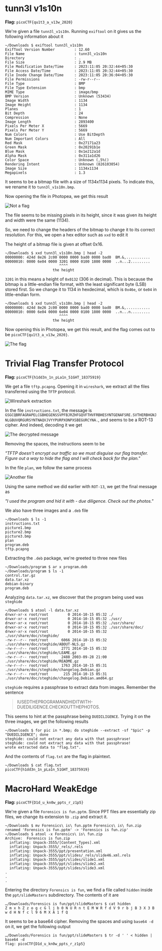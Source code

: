 # tunn3l v1s10n

**Flag:** `picoCTF{qu1t3_a_v13w_2020}`

We're given a file `tunn3l_v1s10n`. Running `exiftool` on it gives us the following information about it

```
~/Downloads $ exiftool tunn3l_v1s10n
ExifTool Version Number         : 12.60
File Name                       : tunn3l_v1s10n
Directory                       : .
File Size                       : 2.9 MB
File Modification Date/Time     : 2023:11:05 20:32:44+05:30
File Access Date/Time           : 2023:11:05 20:32:44+05:30
File Inode Change Date/Time     : 2023:11:05 20:36:04+05:30
File Permissions                : -rw-r--r--
File Type                       : BMP
File Type Extension             : bmp
MIME Type                       : image/bmp
BMP Version                     : Unknown (53434)
Image Width                     : 1134
Image Height                    : 1134
Planes                          : 1
Bit Depth                       : 24
Compression                     : None
Image Length                    : 2893400
Pixels Per Meter X              : 5669
Pixels Per Meter Y              : 5669
Num Colors                      : Use BitDepth
Num Important Colors            : All
Red Mask                        : 0x27171a23
Green Mask                      : 0x20291b1e
Blue Mask                       : 0x1e212a1d
Alpha Mask                      : 0x311a1d26
Color Space                     : Unknown (,5%()
Rendering Intent                : Unknown (826103054)
Image Size                      : 1134x1134
Megapixels                      : 1.3
```

It seems to be a bitmap file with a size of 1134x1134 pixels. To indicate this, we rename it to `tunn3l_v1s10n.bmp`.

Now opening the file in Photopea, we get this result

![Not a flag](../Images/photopea_1.jpg)

The file seems to be missing pixels in its height, since it was given its height and width were the same (1134).

So, we need to change the headers of the bitmap to change it to its correct resolution. For this, we open a hex editor such as `xxd` to edit it

The height of a bitmap file is given at offset 0x16.

```
~/Downloads $ xxd tunn3l_v1s10n.bmp | head -2
00000000: 424d 8e26 2c00 0000 0000 bad0 0000 bad0  BM.&,...........
00000010: 0000 6e04 0000 3201 0000 0100 1800 0000  ..n...2.........
                         ^^^^
                      the height
```

`3201` in this means a height of `0x0132` (306 in decimal). This is because the bitmap is a little-endian file format, with the least significant byte (LSB) stored first. So we change it to 1134 in hexdecimal, which is `0x46e`, or `6e04` in little-endian form.

```
~/Downloads $ xxd tunn3l_v1s10n.bmp | head -2
00000000: 424d 8e26 2c00 0000 0000 bad0 0000 bad0  BM.&,...........
00000010: 0000 6e04 0000 6e04 0000 0100 1800 0000  ..n...n.........
                         ^^^^
                      the height
```

Now opening this in Photopea, we get this result, and the flag comes out to be `picoCTF{qu1t3_a_v13w_2020}`.

![The flag](../Images/photopea_2.jpg)

# Trivial Flag Transfer Protocol

**Flag:** `picoCTF{h1dd3n_1n_pLa1n_51GHT_18375919}`

We get a file `tftp.pcapng`. Opening it in `wireshark`, we extract all the files transferred using the `TFTP` protocol.

![Wireshark extraction](../Images/wireshark_extraction.jpg)

In the file `instructions.txt`, the message is `GSGCQBRFAGRAPELCGBHEGENSSVPFBJRZHFGQVFTHVFRBHESYNTGENAFSRE.SVTHERBHGNJNLGBUVQRGURSYNTNAQVJVYYPURPXONPXSBEGURCYNA.`, and seems to be a ROT-13 cipher. And indeed, decoding it we get

![The decrypted message](../Images/wireshark_instructions_message_decrypted.jpg)

Removing the spaces, the instructions seem to be

*"TFTP doesn't encrypt our traffic so we must disguise our flag transfer. Figure out a way to hide the flag and I will check back for the plan."*

In the file `plan`, we follow the same process

![Another file](../Images/theplan.jpg)

Using the same method we did earlier with `ROT-13`, we get the final message as

*"I used the program and hid it with - due diligence. Check out the photos."*

We also have three images and a `.deb` file

```
~/Downloads $ ls -1
instructions.txt
picture1.bmp
picture2.bmp
picture3.bmp
plan
program.deb
tftp.pcapng
```

Extracting the `.deb` package, we're greeted to three new files

```
~/Downloads/program $ ar x program.deb
~/Downloads/program $ ls -1
control.tar.gz
data.tar.xz
debian-binary
program.deb
```

Analyzing `data.tar.xz`, we discover that the program being used was `steghide`

```
~/Downloads $ atool -l data.tar.xz
drwxr-xr-x root/root         0 2014-10-15 05:32 ./
drwxr-xr-x root/root         0 2014-10-15 05:32 ./usr/
drwxr-xr-x root/root         0 2014-10-15 05:32 ./usr/share/
drwxr-xr-x root/root         0 2014-10-15 05:32 ./usr/share/doc/
drwxr-xr-x root/root         0 2014-10-15 05:32 ./usr/share/doc/steghide/
-rw-r--r-- root/root      6066 2014-10-15 05:32 ./usr/share/doc/steghide/ABOUT-NLS.gz
-rw-r--r-- root/root      2771 2014-10-15 05:32 ./usr/share/doc/steghide/LEAME.gz
-rw-r--r-- root/root      2488 2003-09-28 21:00 ./usr/share/doc/steghide/README.gz
-rw-r--r-- root/root      1763 2014-10-15 05:31 ./usr/share/doc/steghide/changelog.Debian.gz
-rw-r--r-- root/root       215 2014-10-15 05:31 ./usr/share/doc/steghide/changelog.Debian.amd64.gz
```

`steghide` requires a passphrase to extract data from images. Remember the sentence

> IUSEDTHEPROGRAMANDHIDITWITH-DUEDILIGENCE.CHECKOUTTHEPHOTOS.

This seems to hint at the passphrase being `DUEDILIGENCE`. Trying it on the three images, we get the following results

```
~/Downloads $ for pic in *.bmp; do steghide --extract -sf "$pic" -p "DUEDILIGENCE"; done
steghide: could not extract any data with that passphrase!
steghide: could not extract any data with that passphrase!
wrote extracted data to "flag.txt".
```

And the contents of `flag.txt` are the flag in plaintext.

```
~/Downloads $ cat flag.txt
picoCTF{h1dd3n_1n_pLa1n_51GHT_18375919}
```

# MacroHard WeakEdge

**Flag:** `picoCTF{D1d_u_kn0w_ppts_r_z1p5}`

We're given a file `Forensics is fun.pptm`. Since PPT files are essentially zip files, we change its extension to `.zip` and extract it.

```
~/Downloads $ mv Forensics\ is\ fun.pptm Forensics\ is\ fun.zip
renamed 'Forensics is fun.pptm' -> 'Forensics is fun.zip'
~/Downloads $ atool -x Forensics\ is\ fun.zip
Archive:  Forensics is fun.zip
  inflating: Unpack-3555/[Content_Types].xml
  inflating: Unpack-3555/_rels/.rels
  inflating: Unpack-3555/ppt/presentation.xml
  inflating: Unpack-3555/ppt/slides/_rels/slide46.xml.rels
  inflating: Unpack-3555/ppt/slides/slide1.xml
  inflating: Unpack-3555/ppt/slides/slide2.xml
  inflating: Unpack-3555/ppt/slides/slide3.xml
.
.
.
```

Entering the directory `Forensics is fun`, we find a file called `hidden` inside the `ppt/slideMasters` subdirectory. The contents of it are

```
…/Downloads/Forensics is fun/ppt/slideMasters $ cat hidden
Z m x h Z z o g c G l j b 0 N U R n t E M W R f d V 9 r b j B 3 X 3 B w d H N f c l 9 6 M X A 1 f Q
```

It seems to be a base64 cipher. Removing the spaces and using `base64 -d` on it, we get the following output

```
…/Downloads/Forensics is fun/ppt/slideMasters $ tr -d ' ' < hidden | base64 -d
flag: picoCTF{D1d_u_kn0w_ppts_r_z1p5}
```
